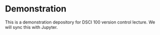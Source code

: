 # Demonstration
This is a demonstration depository for DSCI 100 version control lecture. We will sync this with Jupyter.
